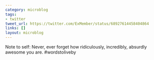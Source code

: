 ```yaml
---
category: microblog
tags:
- twitter
tweet_url: https://twitter.com/ExMember/status/68927614458404864
links: []
layout: microblog
---
```

Note to self: Never, ever forget how ridiculously, incredibly, absurdly awesome you are. #wordstoliveby
